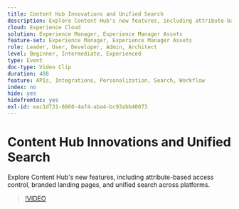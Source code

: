```yaml
---
title: Content Hub Innovations and Unified Search
description: Explore Content Hub's new features, including attribute-based access control, branded landing pages, and unified search across platforms.
cloud: Experience Cloud
solution: Experience Manager, Experience Manager Assets
feature-set: Experience Manager, Experience Manager Assets
role: Leader, User, Developer, Admin, Architect
level: Beginner, Intermediate, Experienced
type: Event
doc-type: Video Clip
duration: 488
feature: APIs, Integrations, Personalization, Search, Workflow
index: no
hide: yes
hidefromtoc: yes
exl-id: eac1d731-6860-4af4-aba4-bc93abb40073
---
```

# Content Hub Innovations and Unified Search

Explore Content Hub's new features, including attribute-based access control, branded landing pages, and unified search across platforms.

>[!VIDEO](https://video.tv.adobe.com/v/3459223/?learn=on&enablevpops)
